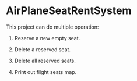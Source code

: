 # AirPlaneSeatRentSystem

This project can do multiple operation:

1. Reserve a new empty seat.
   
2. Delete a reserved seat.

3. Delete all reserved seats.

4. Print out flight seats map.
